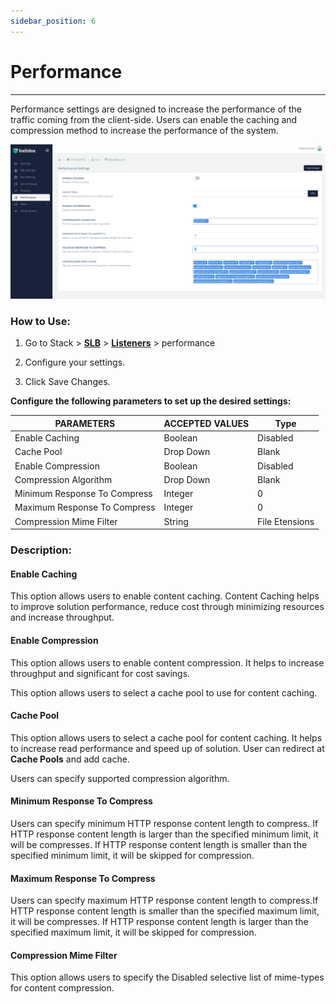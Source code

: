 ```yaml
---
sidebar_position: 6
---
```


# Performance

---

Performance settings are designed to increase the performance of the traffic coming from the client-side. Users can enable the caching and compression method to increase the performance of the system.

![performance](/img/adc/performance.png)

### How to Use:

1. Go to Stack > [**SLB**](/adc/docs)  > [**Listeners**](../listeners/) > performance

2. Configure your settings.

3. Click Save Changes.

**Configure the following parameters to set up the desired settings:**

| PARAMETERS                    | ACCEPTED VALUES | Type           |
|-------------------------------|-----------------|----------------|
| Enable Caching                | Boolean         | Disabled       |
| Cache Pool                    | Drop Down       | Blank          |
| Enable Compression            | Boolean         | Disabled       |
| Compression Algorithm         | Drop Down       | Blank          |
| Minimum Response To Compress  | Integer         | 0              |
| Maximum Response To Compress  | Integer         | 0              |
| Compression Mime Filter       | String          | File Etensions |

### Description:

#### Enable Caching

This option allows users to enable content caching. Content Caching helps to improve solution performance, reduce cost through minimizing resources and increase throughput.

#### Enable Compression

This option allows users to enable content compression. It helps to increase throughput and significant for cost savings. 

This option allows users to select a cache pool to use for content caching.

#### Cache Pool

This option allows users to select a cache pool for content caching. It helps to increase read performance and speed up of solution. User can redirect at **Cache Pools** and add cache.

Users can specify supported compression algorithm.

#### Minimum Response To Compress

Users can specify minimum HTTP response content length to compress. If HTTP response content length is larger than the specified minimum limit, it will be compresses. If HTTP response content length is smaller than the specified minimum limit, it will be skipped for compression.

#### Maximum Response To Compress

Users can specify maximum HTTP response content length to compress.If HTTP response content length is smaller than the specified maximum limit, it will be compresses. If HTTP response content length is larger than the specified maximum limit, it will be skipped for compression.

#### Compression Mime Filter

This option allows users to specify the Disabled selective list of mime-types for content compression.